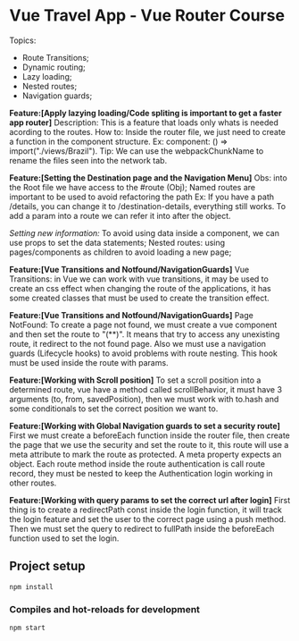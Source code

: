 # Vue Travel App - Vue Router Course

Topics:
* Route Transitions;
* Dynamic routing;
* Lazy loading;
* Nested routes;
* Navigation guards;

__Feature:[Apply lazying loading/Code spliting is important to get a faster app router]__
Description: This is a feature that loads only whats is needed acording to the routes.
How to: Inside the router file, we just need to create a function in the component structure. 
Ex: component: () => import("./views/Brazil"). 
Tip: We can use the webpackChunkName to rename the files seen into the network tab.

__Feature:[Setting the Destination page and the Navigation Menu]__
Obs: into the Root file we have access to the #route (Obj);
Named routes are important to be used to avoid refactoring the path
Ex: If you have a path /details, you can change it to /destination-details, everything still works. To add a param into a route we can refer it into after the object.

*Setting new information:*
To avoid using data inside a component, we can use props to set the data statements;
Nested routes: using pages/components as children to avoid loading a new page;

__Feature:[Vue Transitions and Notfound/NavigationGuards]__
Vue Transitions:
in Vue we can work with vue transitions, it may be used to create an css effect when changing the route of the applications, it has some created classes that must be used to create the transition effect.

__Feature:[Vue Transitions and Notfound/NavigationGuards]__
Page NotFound:
To create a page not found, we must create a vue component and then set the route to "(**)". It means that try to access any unexisting route, it redirect to the not found page. Also we must use a navigation guards (Lifecycle hooks) to avoid problems with route nesting. This hook must be used inside the route with params.

__Feature:[Working with Scroll position]__
To set a scroll position into a determined route, vue have a method called scrollBehavior, it must have 3 arguments (to, from, savedPosition), then we must work with to.hash and some conditionals to set the correct position we want to.

__Feature:[Working with Global Navigation guards to set a security route]__
First we must create a beforeEach function inside the router file, then create the page that we use the security and set the route to it, this route will use a meta attribute to mark the route as protected. A meta property expects an object. Each route method inside the route authentication is call route record, they must be nested to keep the Authentication login working in other routes.

__Feature:[Working with query params to set the correct url after login]__
First thing is to create a redirectPath const inside the login function, it will track the login feature and set the user to the correct page using a push method. Then we must set the query to redirect to fullPath inside the beforeEach function used to set the login.




## Project setup
```
npm install
```

### Compiles and hot-reloads for development
```
npm start
```
